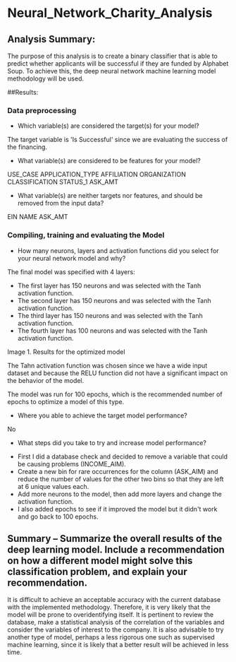 # Neural_Network_Charity_Analysis

## Analysis Summary:

The purpose of this analysis is to create a binary classifier that is able to predict whether applicants will be successful if they are funded by Alphabet Soup.
To achieve this, the deep neural network machine learning model methodology will be used.

##Results:

### Data preprocessing

- Which variable(s) are considered the target(s) for your model?

The target variable is 'Is Successful' since we are evaluating the success of the financing.

- What variable(s) are considered to be features for your model?

USE_CASE
APPLICATION_TYPE
AFFILIATION
ORGANIZATION
CLASSIFICATION
STATUS_1
ASK_AMT

- What variable(s) are neither targets nor features, and should be removed from the input data?

EIN
NAME
ASK_AMT

### Compiling, training and evaluating the Model

- How many neurons, layers and activation functions did you select for your neural network model and why?

The final model was specified with 4 layers:

* The first layer has 150 neurons and was selected with the Tanh activation function.
* The second layer has 150 neurons and was selected with the Tanh activation function.
* The third layer has 150 neurons and was selected with the Tanh activation function.
* The fourth layer has 100 neurons and was selected with the Tanh activation function.


Image 1. Results for the optimized model
![]()

The Tahn activation function was chosen since we have a wide input dataset and because the RELU function did not have a significant impact on the behavior of the model.

The model was run for 100 epochs, which is the recommended number of epochs to optimize a model of this type.

- Where you able to achieve the target model performance?

No
 
- What steps did you take to try and increase model performance?

* First I did a database check and decided to remove a variable that could be causing problems (INCOME_AIM).
* Create a new bin for rare occurrences for the column (ASK_AIM) and reduce the number of values for the other two bins so that they are left at 6 unique values each.
* Add more neurons to the model, then add more layers and change the activation function.
* I also added epochs to see if it improved the model but it didn't work and go back to 100 epochs.

## Summary – Summarize the overall results of the deep learning model. Include a recommendation on how a different model might solve this classification problem, and explain your recommendation.

It is difficult to achieve an acceptable accuracy with the current database with the implemented methodology.
Therefore, it is very likely that the model will be prone to overidentifying itself. It is pertinent to review the database, make a statistical analysis of the correlation of the variables and consider the variables of interest to the company.
It is also advisable to try another type of model, perhaps a less rigorous one such as supervised machine learning, since it is likely that a better result will be achieved in less time.